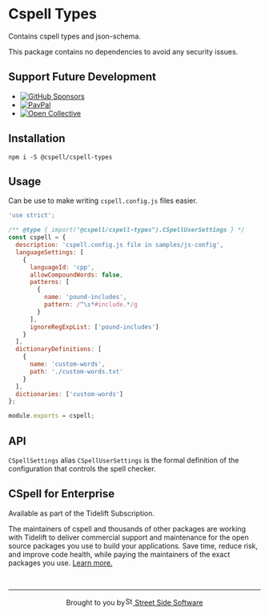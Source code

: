 # Cspell Types

Contains cspell types and json-schema.

This package contains no dependencies to avoid any security issues.

## Support Future Development

<!--- @@inject: ../../static/sponsor.md --->

- [![GitHub Sponsors](https://img.shields.io/badge/-black?style=social&logo=githubsponsors&label=GitHub%20Sponsor%3A%20Street%20Side%20Software)](https://github.com/sponsors/streetsidesoftware)
- [![PayPal](https://img.shields.io/badge/-black?style=social&logo=paypal&label=PayPal%20Donate%3A%20Street%20Side%20Software)](https://www.paypal.com/donate/?hosted_button_id=26LNBP2Q6MKCY)
- [![Open Collective](https://img.shields.io/badge/-black?style=social&logo=opencollective&label=Open%20Collective%3A%20CSpell)](https://opencollective.com/cspell)

<!---
- [![Patreon](https://img.shields.io/badge/-black?style=social&logo=patreon&label=Patreon%3A%20Street%20Side%20Software)](https://patreon.com/streetsidesoftware)
  --->

<!--- @@inject-end: ../../static/sponsor.md --->

## Installation

```
npm i -S @cspell/cspell-types
```

## Usage

Can be use to make writing `cspell.config.js` files easier.

```js
'use strict';

/** @type { import("@cspell/cspell-types").CSpellUserSettings } */
const cspell = {
  description: 'cspell.config.js file in samples/js-config',
  languageSettings: [
    {
      languageId: 'cpp',
      allowCompoundWords: false,
      patterns: [
        {
          name: 'pound-includes',
          pattern: /^\s*#include.*/g
        }
      ],
      ignoreRegExpList: ['pound-includes']
    }
  ],
  dictionaryDefinitions: [
    {
      name: 'custom-words',
      path: './custom-words.txt'
    }
  ],
  dictionaries: ['custom-words']
};

module.exports = cspell;
```

## API

`CSpellSettings` alias `CSpellUserSettings` is the formal definition of the configuration that controls the spell checker.

## CSpell for Enterprise

<!--- @@inject: ../../static/tidelift.md --->

Available as part of the Tidelift Subscription.

The maintainers of cspell and thousands of other packages are working with Tidelift to deliver commercial support and maintenance for the open source packages you use to build your applications. Save time, reduce risk, and improve code health, while paying the maintainers of the exact packages you use. [Learn more.](https://tidelift.com/subscription/pkg/npm-cspell?utm_source=npm-cspell&utm_medium=referral&utm_campaign=enterprise&utm_term=repo)

<!--- @@inject-end: ../../static/tidelift.md --->

<!--- @@inject: ../../static/footer.md --->

<br/>

---

<p align="center">Brought to you by<a href="https://streetsidesoftware.com" title="Street Side Software"><img width="16" alt="Street Side Software Logo" src="https://i.imgur.com/CyduuVY.png" /> Street Side Software</a></p>

<!--- @@inject-end: ../../static/footer.md --->
